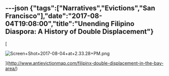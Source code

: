 ---json
{"tags":["Narratives","Evictions","San Francisco"],"date":"2017-08-04T19:08:00","title":"Unending Filipino Diaspora: A History of Double Displacement"}
---

[

![Screen+Shot+2017-08-04+at+2.33.28+PM.png](/assets/uploads/Screen%2BShot%2B2017-08-04%2Bat%2B2.33.28%2BPM.png)

](http://www.antievictionmap.com/filipinx-double-displacement-in-the-bay-area/)